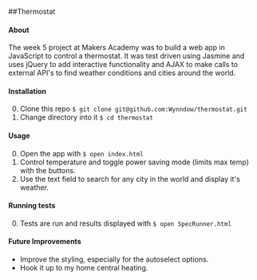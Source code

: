 ##Thermostat

#### About
The week 5 project at Makers Academy was to build a web app in JavaScript to control a thermostat. It was test driven using Jasmine and uses jQuery to add interactive functionality and AJAX to make calls to external API's to find weather conditions and cities around the world.

#### Installation

0. Clone this repo `$ git clone git@github.com:Wynndow/thermostat.git`
0. Change directory into it `$ cd thermostat`

#### Usage

0. Open the app with `$ open index.html`
0. Control temperature and toggle power saving mode (limits max temp) with the buttons.
0. Use the text field to search for any city in the world and display it's weather.

#### Running tests

0. Tests are run and results displayed with `$ open SpecRunner.html`

#### Future Improvements

- Improve the styling, especially for the autoselect options.
- Hook it up to my home central heating.
